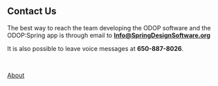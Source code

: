 ## Contact Us

The best way to reach the team developing the ODOP software and the ODOP:Spring app is through email to **Info@SpringDesignSoftware.org**   

It is also possible to leave voice messages at **650-887-8026**.   

&nbsp;

[About](./)
